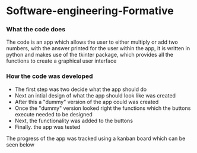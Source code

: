 # Software-engineering-Formative

### What the code does
The code is an app which allows the user to either multiply or add two numbers, with the answer printed for the user within the app, it is written in python and makes use of the tkinter package, which provides all the functions to create a graphical user interface

### How the code was developed

* The first step was two decide what the app should do
* Next an intial design of what the app should look like was created
* After this a "dummy" version of the app could was created
* Once the "dummy" version looked right the functions which the buttons execute needed to be designed
* Next, the functionality was added to the buttons
* Finally. the app was tested

The progress of the app was tracked using a kanban board which can be seen below



